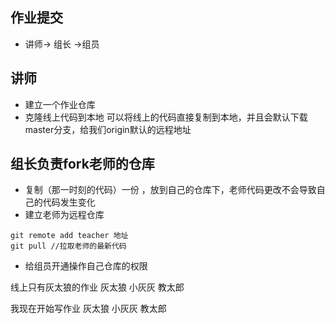 ## 作业提交
- 讲师-> 组长 ->组员

## 讲师
- 建立一个作业仓库
- 克隆线上代码到本地
可以将线上的代码直接复制到本地，并且会默认下载master分支，给我们origin默认的远程地址

## 组长负责fork老师的仓库
- 复制（那一时刻的代码）一份 ，放到自己的仓库下，老师代码更改不会导致自己的代码发生变化
- 建立老师为远程仓库
```
git remote add teacher 地址
git pull //拉取老师的最新代码
```

- 给组员开通操作自己仓库的权限


线上只有灰太狼的作业
灰太狼 小灰灰 教太郎

我现在开始写作业
灰太狼 小灰灰 教太郎


